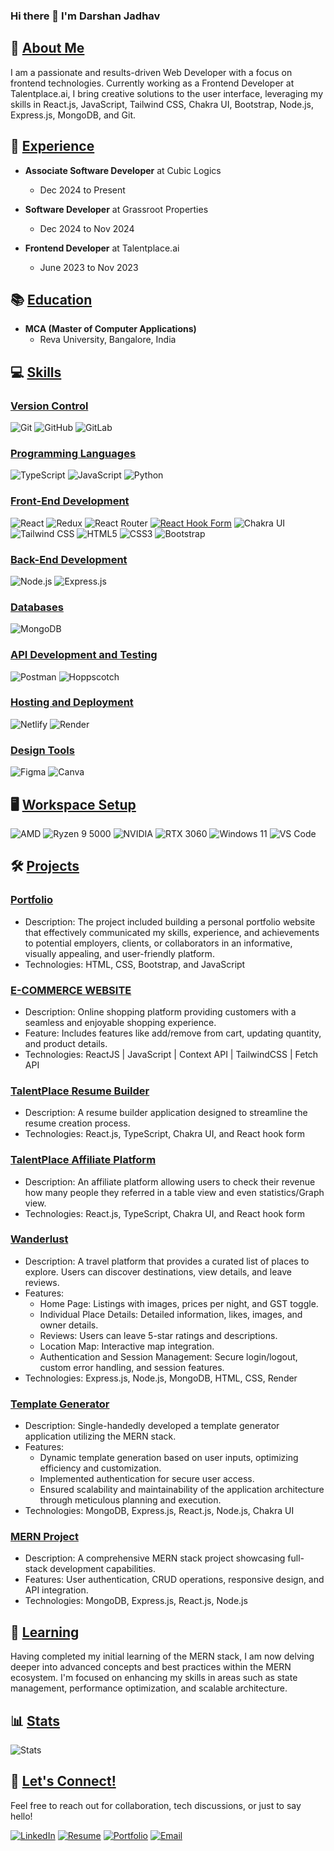 ### Hi there 👋 I'm Darshan Jadhav

## 🚀 [About Me]()

I am a passionate and results-driven Web Developer with a focus on frontend technologies. Currently working as a Frontend Developer at Talentplace.ai, I bring creative solutions to the user interface, leveraging my skills in React.js, JavaScript, Tailwind CSS, Chakra UI, Bootstrap, Node.js, Express.js, MongoDB, and Git.

## 🏢 [Experience]()

- **Associate Software Developer** at Cubic Logics
  - Dec 2024 to Present
    
- **Software Developer** at Grassroot Properties
  - Dec 2024 to Nov 2024

- **Frontend Developer** at Talentplace.ai
  - June 2023 to Nov 2023

## 📚 [Education]()

- **MCA (Master of Computer Applications)**
  - Reva University, Bangalore, India

## 💻 [Skills]()

### [Version Control]()

![Git](https://img.shields.io/badge/-Git-F05032?style=flat&logo=git&logoColor=white)
![GitHub](https://img.shields.io/badge/-GitHub-181717?style=flat&logo=github&logoColor=white)
![GitLab](https://img.shields.io/badge/-GitLab-FCA121?style=flat&logo=gitlab&logoColor=white)

### [Programming Languages]()

![TypeScript](https://img.shields.io/badge/-TypeScript-3178C6?style=flat&logo=typescript&logoColor=white)
![JavaScript](https://img.shields.io/badge/-JavaScript-F7DF1E?style=flat&logo=javascript&logoColor=black)
![Python](https://img.shields.io/badge/-Python-3776AB?style=flat&logo=python&logoColor=white)

### [Front-End Development]()

![React](https://img.shields.io/badge/-React-61DAFB?style=flat&logo=react&logoColor=white)
![Redux](https://img.shields.io/badge/-Redux-764ABC?style=flat&logo=redux&logoColor=white)
![React Router](https://img.shields.io/badge/-React_Router-CA4245?style=flat&logo=react-router&logoColor=white)
[![React Hook Form](https://img.shields.io/badge/-React_Hook_Form-17A2B8?style=flat&logo=react&logoColor=white)](https://react-hook-form.com/)
![Chakra UI](https://img.shields.io/badge/-Chakra_UI-319795?style=flat&logo=chakra-ui&logoColor=white)
![Tailwind CSS](https://img.shields.io/badge/-Tailwind_CSS-38B2AC?style=flat&logo=tailwind-css&logoColor=white)
![HTML5](https://img.shields.io/badge/-HTML5-E34F26?style=flat&logo=html5&logoColor=white)
![CSS3](https://img.shields.io/badge/-CSS3-1572B6?style=flat&logo=css3&logoColor=white)
![Bootstrap](https://img.shields.io/badge/-Bootstrap-7952B3?style=flat&logo=bootstrap&logoColor=white)

### [Back-End Development]()

![Node.js](https://img.shields.io/badge/-Node.js-339933?style=flat&logo=node.js&logoColor=white)
![Express.js](https://img.shields.io/badge/-Express.js-000000?style=flat&logo=express&logoColor=white)

### [Databases]()

![MongoDB](https://img.shields.io/badge/-MongoDB-47A248?style=flat&logo=mongodb&logoColor=white)

### [API Development and Testing]()

![Postman](https://img.shields.io/badge/-Postman-FF6C37?style=flat&logo=postman&logoColor=white)
![Hoppscotch](https://img.shields.io/badge/-Hoppscotch-FF7139?style=flat&logo=hoppscotch&logoColor=white)

### [Hosting and Deployment]()

![Netlify](https://img.shields.io/badge/-Netlify-00C7B7?style=flat&logo=netlify&logoColor=white)
![Render](https://img.shields.io/badge/-Render-46E3B7?style=flat&logo=render&logoColor=white)

### [Design Tools]()
![Figma](https://img.shields.io/badge/-Figma-F24E1E?style=flat&logo=figma&logoColor=white)
![Canva](https://img.shields.io/badge/-Canva-00C4CC?style=flat&logo=canva&logoColor=white)

## 🖥️ [Workspace Setup]()

![AMD](https://img.shields.io/badge/-AMD-ED1C24?style=flat&logo=amd&logoColor=white)
![Ryzen 9 5000](https://img.shields.io/badge/-Ryzen_9_5000-ED1C24?style=flat&logo=amd&logoColor=white)
![NVIDIA](https://img.shields.io/badge/-NVIDIA-76B900?style=flat&logo=nvidia&logoColor=white)
![RTX 3060](https://img.shields.io/badge/-RTX_3060-76B900?style=flat&logo=nvidia&logoColor=white)
![Windows 11](https://img.shields.io/badge/-Windows_11-00ADEF?style=flat&logo=windows&logoColor=white)
![VS Code](https://img.shields.io/badge/-VS_Code-007ACC?style=flat&logo=visual-studio-code&logoColor=white)

## 🛠️ [Projects]()

### [Portfolio](https://darshanjadhav.netlify.app/)

- Description: The project included building a personal portfolio website that effectively communicated my skills, experience, and achievements to potential employers, clients, or collaborators in an informative, visually appealing, and user-friendly platform.
- Technologies: HTML, CSS, Bootstrap, and JavaScript

### [E-COMMERCE WEBSITE](https://dj-ecomm-app-reactjs.netlify.app)

- Description: Online shopping platform providing customers with a seamless and enjoyable shopping experience.
- Feature: Includes features like add/remove from cart, updating quantity, and product details.
- Technologies: ReactJS | JavaScript | Context API | TailwindCSS | Fetch API

### [TalentPlace Resume Builder](https://www.talentplace.ai/)

- Description: A resume builder application designed to streamline the resume creation process.
- Technologies: React.js, TypeScript, Chakra UI, and React hook form

### [TalentPlace Affiliate Platform](https://affiliate.talentplace.ai/)

- Description: An affiliate platform allowing users to check their revenue how many people they referred in a table view and even statistics/Graph view.
- Technologies: React.js, TypeScript, Chakra UI, and React hook form

### [Wanderlust](https://wanderlust-xqpm.onrender.com/listings)

- Description: A travel platform that provides a curated list of places to explore. Users can discover destinations, view details, and leave reviews.
- Features: 
  - Home Page: Listings with images, prices per night, and GST toggle.
  - Individual Place Details: Detailed information, likes, images, and owner details.
  - Reviews: Users can leave 5-star ratings and descriptions.
  - Location Map: Interactive map integration.
  - Authentication and Session Management: Secure login/logout, custom error handling, and session features.
- Technologies: Express.js, Node.js, MongoDB, HTML, CSS, Render

### [Template Generator](https://shorturl.at/h7MfL)

- Description: Single-handedly developed a template generator application utilizing the MERN stack.
- Features:
  - Dynamic template generation based on user inputs, optimizing efficiency and customization.
  - Implemented authentication for secure user access.
  - Ensured scalability and maintainability of the application architecture through meticulous planning and execution.
- Technologies: MongoDB, Express.js, React.js, Node.js, Chakra UI

### [MERN Project](https://github.com/yourusername/mern-project)

- Description: A comprehensive MERN stack project showcasing full-stack development capabilities.
- Features: User authentication, CRUD operations, responsive design, and API integration.
- Technologies: MongoDB, Express.js, React.js, Node.js

## 🌱 [Learning]()

Having completed my initial learning of the MERN stack, I am now delving deeper into advanced concepts and best practices within the MERN ecosystem. I'm focused on enhancing my skills in areas such as state management, performance optimization, and scalable architecture.

## 📊 [Stats]()

![Stats](https://github-readme-stats.vercel.app/api?username=thedarshanjadhav&show_icons=true&hide=prs&count_private=true&theme=radical)

## 🤝 [Let's Connect!]()

Feel free to reach out for collaboration, tech discussions, or just to say hello!

[![LinkedIn](https://img.shields.io/badge/-LinkedIn-0077B5?style=flat&logo=linkedin&logoColor=white)](https://www.linkedin.com/in/thedarshanjadhav/)
[![Resume](https://img.shields.io/badge/-Resume-4285F4?style=flat&logo=google-drive&logoColor=white)](https://shorturl.at/hprCY)
[![Portfolio](https://img.shields.io/badge/-Portfolio-000000?style=flat&logo=firefox-browser&logoColor=white)](https://darshanjadhav.netlify.app/)
[![Email](https://img.shields.io/badge/-Email-D14836?style=flat&logo=gmail&logoColor=white)](mailto:darshanjadhav363@gmail.com)
